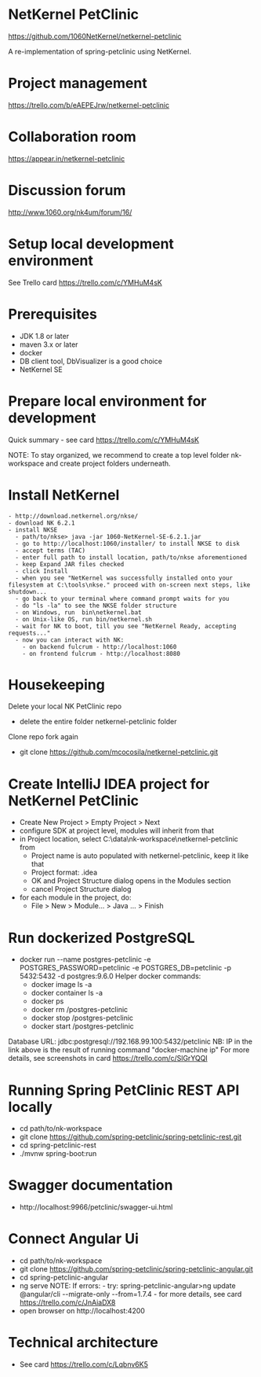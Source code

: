 # NetKernel PetClinic
https://github.com/1060NetKernel/netkernel-petclinic

A re-implementation of spring-petclinic using NetKernel.

# Project management
https://trello.com/b/eAEPEJrw/netkernel-petclinic

# Collaboration room
https://appear.in/netkernel-petclinic

# Discussion forum
http://www.1060.org/nk4um/forum/16/

# Setup local development environment
See Trello card https://trello.com/c/YMHuM4sK

# Prerequisites
  - JDK 1.8 or later
  - maven 3.x or later
  - docker
  - DB client tool, DbVisualizer is a good choice
  - NetKernel SE

# Prepare local environment for development
Quick summary - see card https://trello.com/c/YMHuM4sK

NOTE: To stay organized, we recommend to create a top level folder nk-workspace and create project folders underneath.

# Install NetKernel
	- http://download.netkernel.org/nkse/
	- download NK 6.2.1
	- install NKSE
	  - path/to/nkse> java -jar 1060-NetKernel-SE-6.2.1.jar
	  - go to http://localhost:1060/installer/ to install NKSE to disk
	  - accept terms (TAC)
	  - enter full path to install location, path/to/nkse aforementioned
	  - keep Expand JAR files checked
	  - click Install
	  - when you see "NetKernel was successfully installed onto your filesystem at C:\tools\nkse." proceed with on-screen next steps, like shutdown...
	  - go back to your terminal where command prompt waits for you
	  - do "ls -la" to see the NKSE folder structure
	  - on Windows, run  bin\netkernel.bat
	  - on Unix-like OS, run bin/netkernel.sh
	  - wait for NK to boot, till you see "NetKernel Ready, accepting requests..."
	  - now you can interact with NK:
		- on backend fulcrum - http://localhost:1060
		- on frontend fulcrum - http://localhost:8080

# Housekeeping
Delete your local NK PetClinic repo
  - delete the entire folder netkernel-petclinic folder

Clone repo fork again
  - git clone https://github.com/mcocosila/netkernel-petclinic.git

# Create IntelliJ IDEA project for NetKernel PetClinic
  - Create New Project > Empty Project > Next
  - configure SDK at project level, modules will inherit from that
  - in Project location, select C:\data\nk-workspace\netkernel-petclinic from 
    - Project name is auto populated with netkernel-petclinic, keep it like that
    - Project format: .idea
	- OK and Project Structure dialog opens in the Modules section
	- cancel Project Structure dialog
  - for each module in the project, do:
    - File > New > Module... > Java ... > Finish

# Run dockerized PostgreSQL
  - docker run --name postgres-petclinic -e POSTGRES_PASSWORD=petclinic -e POSTGRES_DB=petclinic -p 5432:5432 -d postgres:9.6.0
	Helper docker commands:
	- docker image ls -a
	- docker container ls -a
	- docker ps
	- docker rm /postgres-petclinic
	- docker stop /postgres-petclinic
	- docker start /postgres-petclinic

Database URL: jdbc:postgresql://192.168.99.100:5432/petclinic
NB: IP in the link above is the result of running command "docker-machine ip"
For more details, see screenshots in card https://trello.com/c/SlGrYQQI

# Running Spring PetClinic REST API locally
  - cd path/to/nk-workspace
  - git clone https://github.com/spring-petclinic/spring-petclinic-rest.git
  - cd spring-petclinic-rest
  - ./mvnw spring-boot:run
  
# Swagger documentation
  - http://localhost:9966/petclinic/swagger-ui.html
  
# Connect Angular Ui
  - cd path/to/nk-workspace
  - git clone https://github.com/spring-petclinic/spring-petclinic-angular.git
  - cd spring-petclinic-angular
  - ng serve
  NOTE: If errors:
		- try:
		spring-petclinic-angular>ng update @angular/cli --migrate-only --from=1.7.4
		- for more details, see card https://trello.com/c/JnAiaDX8
  - open browser on http://localhost:4200

# Technical architecture
  - See card https://trello.com/c/Lqbnv6K5
  
